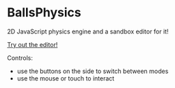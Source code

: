 # BallsPhysics
2D JavaScript physics engine and a sandbox editor for it!

[Try out the editor!](https://akosseres.github.io/BallPhysics)

Controls:
* use the buttons on the side to switch between modes
* use the mouse or touch to interact
